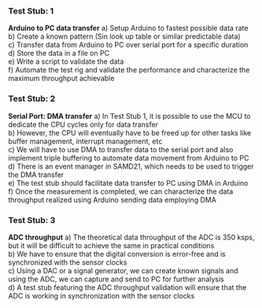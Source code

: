 ### Test Stub: 1
**Arduino to PC data transfer**
a) Setup Arduino to fastest possible data rate  
b) Create a known pattern (Sin look up table or similar predictable data)  
c) Transfer data from Arduino to PC over serial port for a specific duration  
d) Store the data in a file on PC  
e) Write a script to validate the data  
f) Automate the test rig and validate the performance and characterize the maximum throughput achievable  

### Test Stub: 2
**Serial Port: DMA transfer**
a) In Test Stub 1, it is possible to use the MCU to dedicate the CPU cycles only for data transfer  
b) However, the CPU will eventually have to be freed up for other tasks like buffer management, interrupt management, etc  
c) We will have to use DMA to transfer data to the serial port and also implement triple buffering to automate data movement from Arduino to PC  
d) There is an event manager in SAMD21, which needs to be used to trigger the DMA transfer  
e) The test stub should facilitate data transfer to PC using DMA in Arduino  
f) Once the measurement is completed, we can characterize the data throughput realized using Arduino sending data employing DMA  

### Test Stub: 3
**ADC throughput**
a) The theoretical data throughput of the ADC is 350 ksps, but it will be difficult to achieve the same in practical conditions  
b) We have to ensure that the digital conversion is error-free and is synchronized with the sensor clocks  
c) Using a DAC or a signal generator, we can create known signals and using the ADC, we can capture and send to PC for further analysis  
d) A test stub featuring the ADC throughput validation will ensure that the ADC is working in synchronization with the sensor clocks  
